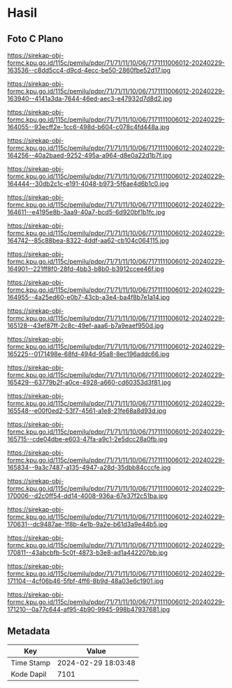 # Hasil

## Foto C Plano

https://sirekap-obj-formc.kpu.go.id/115c/pemilu/pdpr/71/71/11/10/06/7171111006012-20240229-163536--c8dd5cc4-d9cd-4ecc-be50-2860fbe52d17.jpg

https://sirekap-obj-formc.kpu.go.id/115c/pemilu/pdpr/71/71/11/10/06/7171111006012-20240229-163940--4141a3da-7644-46ed-aec3-e47932d7d8d2.jpg

https://sirekap-obj-formc.kpu.go.id/115c/pemilu/pdpr/71/71/11/10/06/7171111006012-20240229-164055--93ecff2e-1cc6-498d-b604-c078c4fd448a.jpg

https://sirekap-obj-formc.kpu.go.id/115c/pemilu/pdpr/71/71/11/10/06/7171111006012-20240229-164256--40a2baed-9252-495a-a964-d8e0a22d1b7f.jpg

https://sirekap-obj-formc.kpu.go.id/115c/pemilu/pdpr/71/71/11/10/06/7171111006012-20240229-164444--30db2c1c-e191-4048-b973-5f6ae4d6b1c0.jpg

https://sirekap-obj-formc.kpu.go.id/115c/pemilu/pdpr/71/71/11/10/06/7171111006012-20240229-164611--e4195e8b-3aa9-40a7-bcd5-6d920bf1b1fc.jpg

https://sirekap-obj-formc.kpu.go.id/115c/pemilu/pdpr/71/71/11/10/06/7171111006012-20240229-164742--85c88bea-8322-4ddf-aa62-cb104c064115.jpg

https://sirekap-obj-formc.kpu.go.id/115c/pemilu/pdpr/71/71/11/10/06/7171111006012-20240229-164901--221ff8f0-28fd-4bb3-b8b0-b3912ccee46f.jpg

https://sirekap-obj-formc.kpu.go.id/115c/pemilu/pdpr/71/71/11/10/06/7171111006012-20240229-164955--4a25ed60-e0b7-43cb-a3e4-ba4f8b7e1a14.jpg

https://sirekap-obj-formc.kpu.go.id/115c/pemilu/pdpr/71/71/11/10/06/7171111006012-20240229-165128--43ef87ff-2c8c-49ef-aaa6-b7a9eaef950d.jpg

https://sirekap-obj-formc.kpu.go.id/115c/pemilu/pdpr/71/71/11/10/06/7171111006012-20240229-165225--0171498e-68fd-494d-95a8-8ec196addc66.jpg

https://sirekap-obj-formc.kpu.go.id/115c/pemilu/pdpr/71/71/11/10/06/7171111006012-20240229-165429--63779b2f-a0ce-4928-a660-cd60353d3f81.jpg

https://sirekap-obj-formc.kpu.go.id/115c/pemilu/pdpr/71/71/11/10/06/7171111006012-20240229-165548--e00f0ed2-53f7-4561-a1e8-21fe68a8d93d.jpg

https://sirekap-obj-formc.kpu.go.id/115c/pemilu/pdpr/71/71/11/10/06/7171111006012-20240229-165715--cde04dbe-e603-47fa-a9c1-2e5dcc28a0fb.jpg

https://sirekap-obj-formc.kpu.go.id/115c/pemilu/pdpr/71/71/11/10/06/7171111006012-20240229-165834--9a3c7487-a135-4947-a28d-35dbb84cccfe.jpg

https://sirekap-obj-formc.kpu.go.id/115c/pemilu/pdpr/71/71/11/10/06/7171111006012-20240229-170006--d2c0ff54-dd14-4008-936a-67e37f2c51ba.jpg

https://sirekap-obj-formc.kpu.go.id/115c/pemilu/pdpr/71/71/11/10/06/7171111006012-20240229-170631--dc9487ae-1f8b-4e1b-9a2e-b61d3a9e44b5.jpg

https://sirekap-obj-formc.kpu.go.id/115c/pemilu/pdpr/71/71/11/10/06/7171111006012-20240229-170811--43abcbfb-5c0f-4873-b3e8-ad1a442207bb.jpg

https://sirekap-obj-formc.kpu.go.id/115c/pemilu/pdpr/71/71/11/10/06/7171111006012-20240229-171104--4cf06b46-5fbf-4ff6-8b9d-48a03e6c1901.jpg

https://sirekap-obj-formc.kpu.go.id/115c/pemilu/pdpr/71/71/11/10/06/7171111006012-20240229-171210--0a77c644-af95-4b90-9945-998b47937681.jpg


## Metadata

| Key        | Value               |
| ---------- | ------------------- |
| Time Stamp | 2024-02-29 18:03:48 |
| Kode Dapil | 7101                |



